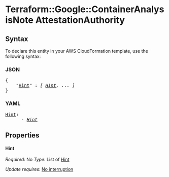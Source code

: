 # Terraform::Google::ContainerAnalysisNote AttestationAuthority

## Syntax

To declare this entity in your AWS CloudFormation template, use the following syntax:

### JSON

<pre>
{
    "<a href="#hint" title="Hint">Hint</a>" : <i>[ <a href="attestationauthority-hint.md">Hint</a>, ... ]</i>
}
</pre>

### YAML

<pre>
<a href="#hint" title="Hint">Hint</a>: <i>
      - <a href="attestationauthority-hint.md">Hint</a></i>
</pre>

## Properties

#### Hint

_Required_: No
_Type_: List of <a href="attestationauthority-hint.md">Hint</a>

_Update requires_: [No interruption](https://docs.aws.amazon.com/AWSCloudFormation/latest/UserGuide/using-cfn-updating-stacks-update-behaviors.html#update-no-interrupt)

